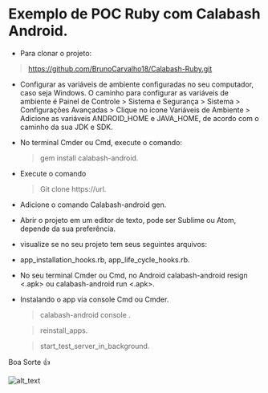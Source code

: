 # Exemplo de POC Ruby com Calabash Android.

- Para clonar o projeto:

 > https://github.com/BrunoCarvalho18/Calabash-Ruby.git

- Configurar as variáveis de ambiente configuradas no seu computador, caso seja Windows. 
O caminho para configurar as variáveis de ambiente é Painel de Controle > Sistema e Segurança > Sistema > Configurações Avançadas > Clique no ícone Variáveis de Ambiente > 
Adicione as variáveis ANDROID_HOME e JAVA_HOME, de acordo com o caminho da sua JDK e SDK.

- No terminal Cmder ou Cmd, execute o comando:

   > gem install calabash-android.
 
 - Execute o comando
 
   > Git clone https://url.
 
 - Adicione o comando Calabash-android gen.
 
 - Abrir o projeto em um editor de texto, pode ser Sublime ou Atom, depende da sua preferência.
 
 - visualize se no seu projeto tem seus seguintes arquivos:

 - app_installation_hooks.rb, app_life_cycle_hooks.rb.
 
 - No seu terminal Cmder ou Cmd, no Android calabash-android resign <.apk> ou calabash-android run <.apk>.
 
 - Instalando o app via console Cmd ou Cmder.
   > calabash-android console <apk>.
 
   > reinstall_apps.
   
   > start_test_server_in_background.
  
  Boa Sorte :+1:
  
  
  ![alt_text](https://viblo.asia/uploads/12f56a42-1d62-4797-a2dd-53dd07847191.png)
  
  
  
  
